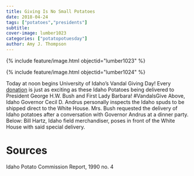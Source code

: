 ```yaml
---
title: Giving Is No Small Potatoes
date: 2018-04-24
tags: ["potatoes","presidents"]
subtitle: 
cover-image: lumber1023
categories: ["potatopotuesday"]
author: Amy J. Thompson
---
```


{% include feature/image.html objectid="lumber1023" %}

{% include feature/image.html objectid="lumber1024" %}

Today at noon begins University of Idaho’s Vandal Giving Day! Every [donation](https://vandalsgive.uidaho.edu/giving-day/4826) is just as exciting as these Idaho Potatoes being delivered to President George H.W. Bush and First Lady Barbara! #VandalsGive Above, Idaho Governor Cecil D. Andrus personally inspects the Idaho spuds to be shipped direct to the White House. Mrs. Bush requested the delivery of Idaho potatoes after a conversation with Governor Andrus at a dinner party. Below: Bill Hartz, Idaho field merchandiser, poses in front of the White House with said special delivery.

# Sources

Idaho Potato Commission Report, 1990 no. 4